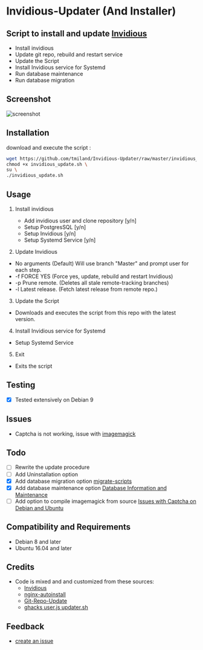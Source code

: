 # Invidious-Updater (And Installer)

## Script to install and update [Invidious](https://github.com/omarroth/invidious)

* Install invidious
* Update git repo, rebuild and restart service
* Update the Script
* Install Invidious service for Systemd
* Run database maintenance
* Run database migration


## Screenshot
![screenshot](https://raw.githubusercontent.com/tmiland/Invidious-Updater/master/img/Screenshot%20at%2023-12-03.png)

## Installation

download and execute the script :
```bash
wget https://github.com/tmiland/Invidious-Updater/raw/master/invidious_update.sh \
chmod +x invidious_update.sh \
su \
./invidious_update.sh
```

## Usage

1. Install invidious
   * Add invidious user and clone repository [y/n]
   * Setup PostgresSQL [y/n]
   * Setup Invidious [y/n]
   * Setup Systemd Service [y/n]

2. Update Invidious
  * No arguments (Default) Will use branch "Master" and prompt user for each step.
  * -f FORCE YES (Force yes, update, rebuild and restart Invidious)
  * -p Prune remote. (Deletes all stale remote-tracking branches)
  * -l Latest release. (Fetch latest release from remote repo.)

3. Update the Script
  * Downloads and executes the script from this repo with the latest version.

4. Install Invidious service for Systemd
  * Setup Systemd Service

5. Exit
  * Exits the script

## Testing
- [x] Tested extensively on Debian 9

## Issues

- Captcha is not working, issue with [imagemagick](https://github.com/omarroth/invidious/wiki/Issues-with-Captcha-on-Debian-and-Ubuntu)

## Todo
- [ ] Rewrite the update procedure
- [ ] Add Uninstallation option
- [X] Add database migration option [migrate-scripts](https://github.com/omarroth/invidious/tree/master/config/migrate-scripts)
- [X] Add database maintenance option [Database Information and Maintenance](https://github.com/omarroth/invidious/wiki/Database-Information-and-Maintenance)
- [ ] Add option to compile imagemagick from source [Issues with Captcha on Debian and Ubuntu](https://github.com/omarroth/invidious/wiki/Issues-with-Captcha-on-Debian-and-Ubuntu)

## Compatibility and Requirements
* Debian 8 and later
* Ubuntu 16.04 and later

## Credits
- Code is mixed and and customized from these sources:
  * [Invidious](https://github.com/omarroth/invidious#linux)
  * [nginx-autoinstall](https://github.com/angristan/nginx-autoinstall)
  * [Git-Repo-Update](https://github.com/KillianKemps/Git-Repo-Update)
  * [ghacks user.js updater.sh](https://github.com/ghacksuserjs/ghacks-user.js/blob/master/updater.sh)

## Feedback
- [create an issue](https://github.com/tmiland/Invidious-Updater/issues/new)
